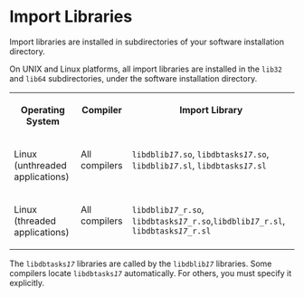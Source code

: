 <!-- loio3bd5c9386c5f1014b8ec9653b1eabac7 -->

# Import Libraries

Import libraries are installed in subdirectories of your software installation directory.



On UNIX and Linux platforms, all import libraries are installed in the `lib32` and `lib64` subdirectories, under the software installation directory.


<table>
<tr>
<th valign="top">

Operating System



</th>
<th valign="top">

Compiler



</th>
<th valign="top">

Import Library



</th>
</tr>
<tr>
<td valign="top">

Linux \(unthreaded applications\)



</td>
<td valign="top">

All compilers



</td>
<td valign="top">

 <code>libdblib<i>17</i>.so</code>, <code>libdbtasks<i>17</i>.so</code>, <code>libdblib<i>17</i>.sl</code>, <code>libdbtasks<i>17</i>.sl</code> 



</td>
</tr>
<tr>
<td valign="top">

Linux \(threaded applications\)



</td>
<td valign="top">

All compilers



</td>
<td valign="top">

 <code>libdblib<i>17</i>_r.so</code>, <code>libdbtasks<i>17</i>_r.so</code>,<code>libdblib<i>17</i>_r.sl</code>, <code>libdbtasks<i>17</i>_r.sl</code> 



</td>
</tr>
</table>

The <code>libdbtasks<i>17</i></code> libraries are called by the <code>libdblib<i>17</i></code> libraries. Some compilers locate <code>libdbtasks<i>17</i></code> automatically. For others, you must specify it explicitly.

